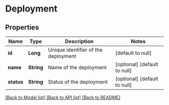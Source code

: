 # Deployment
## Properties

| Name | Type | Description | Notes |
|------------ | ------------- | ------------- | -------------|
| **id** | **Long** | Unique identifier of the deployment | [default to null] |
| **name** | **String** | Name of the deployment | [optional] [default to null] |
| **status** | **String** | Status of the deployment | [optional] [default to null] |

[[Back to Model list]](../README.md#documentation-for-models) [[Back to API list]](../README.md#documentation-for-api-endpoints) [[Back to README]](../README.md)

